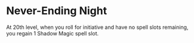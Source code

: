 # Never-Ending Night

At 20th level, when you roll for initiative and have no spell slots remaining, you regain 1 Shadow Magic spell slot.